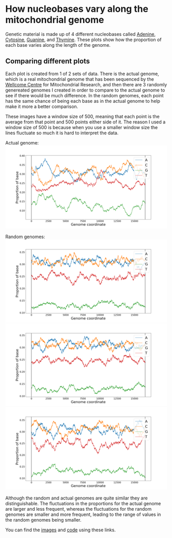 # How nucleobases vary along the mitochondrial genome
Genetic material is made up of 4 different nucleobases called [Adenine](https://en.wikipedia.org/wiki/Adenine), [Cytosine](https://en.wikipedia.org/wiki/Cytosine), [Guanine](https://en.wikipedia.org/wiki/Guanine), and [Thymine](https://en.wikipedia.org/wiki/Thymine). These plots show how the proportion of each base varies along the length of the genome.

## Comparing different plots
Each plot is created from 1 of 2 sets of data. There is the actual genome, which is a real mitochondrial genome that has been sequenced by the [Wellcome Centre](https://www.newcastle-mitochondria.com/) for Mitochondrial Research, and then there are 3 randomly genereated genomes I created in order to compare to the actual genome to see if there would be much difference. In the random genomes, each point has the same chance of being each base as in the actual genome to help make it more a better comparison.

These images have a window size of 500, meaning that each point is the average from that point and 500 points either side of it. The reason I used a window size of 500 is because when you use a smaller window size the lines fluctuate so much it is hard to interpret the data.

Actual genome:
<img src="../images/base_plots/bases_500_1.png" alt="genome plot">

Random genomes:
<img src="../images/base_plots/bases_random_500_1_v1.png" alt="random genome plot">
<img src="../images/base_plots/bases_random_500_1_v2.png" alt="random genome plot">
<img src="../images/base_plots/bases_random_500_1_v3.png" alt="random genome plot">

Although the random and actual genomes are quite similar they are distinguishable. The fluctuations in the proportions for the actual genome are larger and less frequent, whereas the fluctuations for the random genomes are smaller and more frequent, leading to the range of values in the random genomes being smaller.

You can find the [images](../images/base_plots) and [code](../code/nucleobase_plots) using these links.

